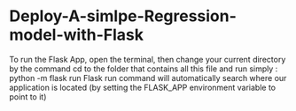 # Deploy-A-simlpe-Regression-model-with-Flask


To run the Flask App, open the terminal, then change your current directory by the command cd to the folder that contains all this file and run simply : python -m flask run
Flask run command will automatically search where our application is located (by setting the FLASK_APP environment variable to point to it)

